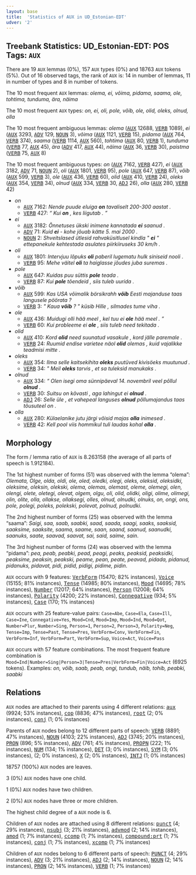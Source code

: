 ```yaml
---
layout: base
title:  'Statistics of AUX in UD_Estonian-EDT'
udver: '2'
---
```


## Treebank Statistics: UD_Estonian-EDT: POS Tags: `AUX`

There are 19 `AUX` lemmas (0%), 157 `AUX` types (0%) and 18763 `AUX` tokens (5%).
Out of 16 observed tags, the rank of `AUX` is: 14 in number of lemmas, 11 in number of types and 8 in number of tokens.

The 10 most frequent `AUX` lemmas: <em>olema, ei, võima, pidama, saama, ole, tohtima, tunduma, ära, näima</em>

The 10 most frequent `AUX` types:  <em>on, ei, oli, pole, võib, ole, olid, oleks, olnud, olla</em>

The 10 most frequent ambiguous lemmas: <em>olema</em> (<tt><a href="et_edt-pos-AUX.html">AUX</a></tt> 12688, <tt><a href="et_edt-pos-VERB.html">VERB</a></tt> 1089), <em>ei</em> (<tt><a href="et_edt-pos-AUX.html">AUX</a></tt> 3293, <tt><a href="et_edt-pos-ADV.html">ADV</a></tt> 129, <tt><a href="et_edt-pos-NOUN.html">NOUN</a></tt> 3), <em>võima</em> (<tt><a href="et_edt-pos-AUX.html">AUX</a></tt> 1121, <tt><a href="et_edt-pos-VERB.html">VERB</a></tt> 15), <em>pidama</em> (<tt><a href="et_edt-pos-AUX.html">AUX</a></tt> 764, <tt><a href="et_edt-pos-VERB.html">VERB</a></tt> 374), <em>saama</em> (<tt><a href="et_edt-pos-VERB.html">VERB</a></tt> 1114, <tt><a href="et_edt-pos-AUX.html">AUX</a></tt> 560), <em>tohtima</em> (<tt><a href="et_edt-pos-AUX.html">AUX</a></tt> 80, <tt><a href="et_edt-pos-VERB.html">VERB</a></tt> 1), <em>tunduma</em> (<tt><a href="et_edt-pos-VERB.html">VERB</a></tt> 77, <tt><a href="et_edt-pos-AUX.html">AUX</a></tt> 45), <em>ära</em> (<tt><a href="et_edt-pos-ADV.html">ADV</a></tt> 417, <tt><a href="et_edt-pos-AUX.html">AUX</a></tt> 44), <em>näima</em> (<tt><a href="et_edt-pos-AUX.html">AUX</a></tt> 36, <tt><a href="et_edt-pos-VERB.html">VERB</a></tt> 30), <em>paistma</em> (<tt><a href="et_edt-pos-VERB.html">VERB</a></tt> 75, <tt><a href="et_edt-pos-AUX.html">AUX</a></tt> 8)

The 10 most frequent ambiguous types:  <em>on</em> (<tt><a href="et_edt-pos-AUX.html">AUX</a></tt> 7162, <tt><a href="et_edt-pos-VERB.html">VERB</a></tt> 427), <em>ei</em> (<tt><a href="et_edt-pos-AUX.html">AUX</a></tt> 3182, <tt><a href="et_edt-pos-ADV.html">ADV</a></tt> 71, <tt><a href="et_edt-pos-NOUN.html">NOUN</a></tt> 2), <em>oli</em> (<tt><a href="et_edt-pos-AUX.html">AUX</a></tt> 1801, <tt><a href="et_edt-pos-VERB.html">VERB</a></tt> 95), <em>pole</em> (<tt><a href="et_edt-pos-AUX.html">AUX</a></tt> 647, <tt><a href="et_edt-pos-VERB.html">VERB</a></tt> 87), <em>võib</em> (<tt><a href="et_edt-pos-AUX.html">AUX</a></tt> 599, <tt><a href="et_edt-pos-VERB.html">VERB</a></tt> 3), <em>ole</em> (<tt><a href="et_edt-pos-AUX.html">AUX</a></tt> 436, <tt><a href="et_edt-pos-VERB.html">VERB</a></tt> 60), <em>olid</em> (<tt><a href="et_edt-pos-AUX.html">AUX</a></tt> 410, <tt><a href="et_edt-pos-VERB.html">VERB</a></tt> 24), <em>oleks</em> (<tt><a href="et_edt-pos-AUX.html">AUX</a></tt> 354, <tt><a href="et_edt-pos-VERB.html">VERB</a></tt> 34), <em>olnud</em> (<tt><a href="et_edt-pos-AUX.html">AUX</a></tt> 334, <tt><a href="et_edt-pos-VERB.html">VERB</a></tt> 30, <tt><a href="et_edt-pos-ADJ.html">ADJ</a></tt> 26), <em>olla</em> (<tt><a href="et_edt-pos-AUX.html">AUX</a></tt> 280, <tt><a href="et_edt-pos-VERB.html">VERB</a></tt> 42)


* <em>on</em>
  * <tt><a href="et_edt-pos-AUX.html">AUX</a></tt> 7162: <em>Nende puude eluiga <b>on</b> tavaliselt 200-300 aastat .</em>
  * <tt><a href="et_edt-pos-VERB.html">VERB</a></tt> 427: <em>“ Kui <b>on</b> , kes liigutab . ”</em>
* <em>ei</em>
  * <tt><a href="et_edt-pos-AUX.html">AUX</a></tt> 3182: <em>Õnnetuses ükski inimene kannatada <b>ei</b> saanud .</em>
  * <tt><a href="et_edt-pos-ADV.html">ADV</a></tt> 71: <em>Kuid <b>ei</b> - kohe jõuab kätte 5. mai 2000 .</em>
  * <tt><a href="et_edt-pos-NOUN.html">NOUN</a></tt> 2: <em>Shveitslased ütlesid rahvaküsitlusel kindla " <b>ei</b> " ettepanekule kehtestada asulates piirkiiruseks 30 km/h .</em>
* <em>oli</em>
  * <tt><a href="et_edt-pos-AUX.html">AUX</a></tt> 1801: <em>Intervjuu lõpuks <b>oli</b> paberil lugematu hulk siniseid nooli .</em>
  * <tt><a href="et_edt-pos-VERB.html">VERB</a></tt> 95: <em>Mehe väitel <b>oli</b> ta haiglasse jõudes juba suremas .</em>
* <em>pole</em>
  * <tt><a href="et_edt-pos-AUX.html">AUX</a></tt> 647: <em>Kuidas puu süttis <b>pole</b> teada .</em>
  * <tt><a href="et_edt-pos-VERB.html">VERB</a></tt> 87: <em>Kui <b>pole</b> tõendeid , siis tuleb uurida .</em>
* <em>võib</em>
  * <tt><a href="et_edt-pos-AUX.html">AUX</a></tt> 599: <em>Kas USA võimalik börsikrahh <b>võib</b> Eesti majanduse taas langusele pöörata ?</em>
  * <tt><a href="et_edt-pos-VERB.html">VERB</a></tt> 3: <em>" Kaua <b>võib</b> ? " küsib Hille , silmades tume viha .</em>
* <em>ole</em>
  * <tt><a href="et_edt-pos-AUX.html">AUX</a></tt> 436: <em>Muidugi olli hää meel , kel tuu ei <b>ole</b> hää meel . ”</em>
  * <tt><a href="et_edt-pos-VERB.html">VERB</a></tt> 60: <em>Kui probleeme ei <b>ole</b> , siis tuleb need tekitada .</em>
* <em>olid</em>
  * <tt><a href="et_edt-pos-AUX.html">AUX</a></tt> 410: <em>Kord <b>olid</b> need suunatud vasakule , kord jälle paremale .</em>
  * <tt><a href="et_edt-pos-VERB.html">VERB</a></tt> 24: <em>Ruumid endise varietee näol <b>olid</b> olemas , kuid vajalikke teadmisi mitte .</em>
* <em>oleks</em>
  * <tt><a href="et_edt-pos-AUX.html">AUX</a></tt> 354: <em>Ilma selle kaitsekihita <b>oleks</b> puutüved kivisöeks muutunud .</em>
  * <tt><a href="et_edt-pos-VERB.html">VERB</a></tt> 34: <em>" Meil <b>oleks</b> tarvis , et sa tuleksid manukaks .</em>
* <em>olnud</em>
  * <tt><a href="et_edt-pos-AUX.html">AUX</a></tt> 334: <em>“ Olen isegi oma sünnipäeval 14. novembril veel põllul <b>olnud</b> .</em>
  * <tt><a href="et_edt-pos-VERB.html">VERB</a></tt> 30: <em>Suitsu on kõvasti , aga lahingut ei <b>olnud</b> .</em>
  * <tt><a href="et_edt-pos-ADJ.html">ADJ</a></tt> 26: <em>Selle üle , et vahepeal languses <b>olnud</b> põllumajandus taas tõusuteel on .</em>
* <em>olla</em>
  * <tt><a href="et_edt-pos-AUX.html">AUX</a></tt> 280: <em>Külaelanike jutu järgi võisid majas <b>olla</b> inimesed .</em>
  * <tt><a href="et_edt-pos-VERB.html">VERB</a></tt> 42: <em>Kell pool viis hommikul tuli laudas kohal <b>olla</b> .</em>

## Morphology

The form / lemma ratio of `AUX` is 8.263158 (the average of all parts of speech is 1.912184).

The 1st highest number of forms (51) was observed with the lemma “olema”: <em>Olemata, Olge, olda, oldi, ole, oled, oledki, olegi, oleks, oleksid, oleksidki, oleksime, oleksin, olekski, olema, olemas, olemast, oleme, olemegi, olen, olengi, olete, oletegi, olevat, olgem, olgu, oli, olid, olidki, oligi, olime, olimegi, olin, olite, olla, ollakse, ollaksegi, olles, olnud, olnudki, olnuks, on, ongi, ons, pole, polegi, poleks, polekski, polevat, polnud, polnudki</em>.

The 2nd highest number of forms (25) was observed with the lemma “saama”: <em>Saigi, saa, saab, saabki, saad, saada, saagi, saaks, saaksid, saaksime, saaksite, saama, saame, saan, saand, saanud, saanudki, saanuks, saate, saavad, saavat, sai, said, saime, sain</em>.

The 3rd highest number of forms (24) was observed with the lemma “pidama”: <em>pea, peab, peabki, pead, peagi, peaks, peaksid, peaksidki, peaksime, peaksin, peakski, peame, pean, peate, peavad, pidada, pidanud, pidanuks, pidavat, pidi, pidid, pidigi, pidime, pidin</em>.

`AUX` occurs with 9 features: <tt><a href="et_edt-feat-VerbForm.html">VerbForm</a></tt> (15470; 82% instances), <tt><a href="et_edt-feat-Voice.html">Voice</a></tt> (15155; 81% instances), <tt><a href="et_edt-feat-Tense.html">Tense</a></tt> (14985; 80% instances), <tt><a href="et_edt-feat-Mood.html">Mood</a></tt> (14695; 78% instances), <tt><a href="et_edt-feat-Number.html">Number</a></tt> (12017; 64% instances), <tt><a href="et_edt-feat-Person.html">Person</a></tt> (12008; 64% instances), <tt><a href="et_edt-feat-Polarity.html">Polarity</a></tt> (4200; 22% instances), <tt><a href="et_edt-feat-Connegative.html">Connegative</a></tt> (934; 5% instances), <tt><a href="et_edt-feat-Case.html">Case</a></tt> (170; 1% instances)

`AUX` occurs with 25 feature-value pairs: `Case=Abe`, `Case=Ela`, `Case=Ill`, `Case=Ine`, `Connegative=Yes`, `Mood=Cnd`, `Mood=Imp`, `Mood=Ind`, `Mood=Qot`, `Number=Plur`, `Number=Sing`, `Person=1`, `Person=2`, `Person=3`, `Polarity=Neg`, `Tense=Imp`, `Tense=Past`, `Tense=Pres`, `VerbForm=Conv`, `VerbForm=Fin`, `VerbForm=Inf`, `VerbForm=Part`, `VerbForm=Sup`, `Voice=Act`, `Voice=Pass`

`AUX` occurs with 57 feature combinations.
The most frequent feature combination is `Mood=Ind|Number=Sing|Person=3|Tense=Pres|VerbForm=Fin|Voice=Act` (6925 tokens).
Examples: <em>on, võib, saab, peab, ongi, tundub, näib, tohib, peabki, saabki</em>


## Relations

`AUX` nodes are attached to their parents using 4 different relations: <tt><a href="et_edt-dep-aux.html">aux</a></tt> (9924; 53% instances), <tt><a href="et_edt-dep-cop.html">cop</a></tt> (8836; 47% instances), <tt><a href="et_edt-dep-root.html">root</a></tt> (2; 0% instances), <tt><a href="et_edt-dep-conj.html">conj</a></tt> (1; 0% instances)

Parents of `AUX` nodes belong to 12 different parts of speech: <tt><a href="et_edt-pos-VERB.html">VERB</a></tt> (8891; 47% instances), <tt><a href="et_edt-pos-NOUN.html">NOUN</a></tt> (4103; 22% instances), <tt><a href="et_edt-pos-ADJ.html">ADJ</a></tt> (3745; 20% instances), <tt><a href="et_edt-pos-PRON.html">PRON</a></tt> (896; 5% instances), <tt><a href="et_edt-pos-ADV.html">ADV</a></tt> (761; 4% instances), <tt><a href="et_edt-pos-PROPN.html">PROPN</a></tt> (222; 1% instances), <tt><a href="et_edt-pos-NUM.html">NUM</a></tt> (134; 1% instances), <tt><a href="et_edt-pos-DET.html">DET</a></tt> (3; 0% instances), <tt><a href="et_edt-pos-SYM.html">SYM</a></tt> (3; 0% instances),  (2; 0% instances), <tt><a href="et_edt-pos-X.html">X</a></tt> (2; 0% instances), <tt><a href="et_edt-pos-INTJ.html">INTJ</a></tt> (1; 0% instances)

18757 (100%) `AUX` nodes are leaves.

3 (0%) `AUX` nodes have one child.

1 (0%) `AUX` nodes have two children.

2 (0%) `AUX` nodes have three or more children.

The highest child degree of a `AUX` node is 6.

Children of `AUX` nodes are attached using 8 different relations: <tt><a href="et_edt-dep-punct.html">punct</a></tt> (4; 29% instances), <tt><a href="et_edt-dep-nsubj.html">nsubj</a></tt> (3; 21% instances), <tt><a href="et_edt-dep-advmod.html">advmod</a></tt> (2; 14% instances), <tt><a href="et_edt-dep-amod.html">amod</a></tt> (1; 7% instances), <tt><a href="et_edt-dep-ccomp.html">ccomp</a></tt> (1; 7% instances), <tt><a href="et_edt-dep-compound-prt.html">compound:prt</a></tt> (1; 7% instances), <tt><a href="et_edt-dep-conj.html">conj</a></tt> (1; 7% instances), <tt><a href="et_edt-dep-xcomp.html">xcomp</a></tt> (1; 7% instances)

Children of `AUX` nodes belong to 6 different parts of speech: <tt><a href="et_edt-pos-PUNCT.html">PUNCT</a></tt> (4; 29% instances), <tt><a href="et_edt-pos-ADV.html">ADV</a></tt> (3; 21% instances), <tt><a href="et_edt-pos-ADJ.html">ADJ</a></tt> (2; 14% instances), <tt><a href="et_edt-pos-NOUN.html">NOUN</a></tt> (2; 14% instances), <tt><a href="et_edt-pos-PRON.html">PRON</a></tt> (2; 14% instances), <tt><a href="et_edt-pos-VERB.html">VERB</a></tt> (1; 7% instances)

